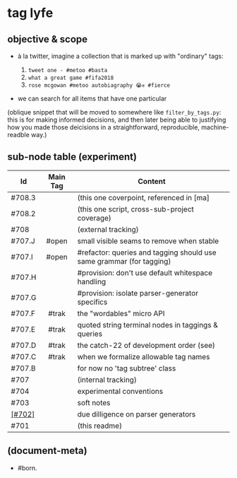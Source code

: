 # tag lyfe

## objective & scope

  - à la twitter, imagine a collection that is marked up with "ordinary" tags:

    1. `tweet one - #metoo #basta`
    1. `what a great game #fifa2018`
    1. `rose mcgowan #metoo autobiagraphy 😭✊ #fierce`

  - we can search for all items that have one particular 


(oblique snippet that will be moved to somewhere like `filter_by_tags.py`:
this is for making informed decisions, and then later being able to
justifying how you made those deicisions in a straightforward, reproducible,
machine-readble way.)




## sub-node table (experiment)

|Id                         | Main Tag | Content |
|---------------------------|:-----:|-----------------------------------------|
|                   #708.3  |       | (this one coverpoint, referenced in [ma]
|                   #708.2  |       | (this one script, cross-sub-project coverage)
|                   #708    |       | (external tracking)
|                   #707.J  | #open | small visible seams to remove when stable
|                   #707.I  | #open | #refactor: queries and tagging should use same grammar (for tagging)
|                   #707.H  |       | #provision: don't use default whitespace handling
|                   #707.G  |       | #provision: isolate parser-generator specifics
|                   #707.F  | #trak | the "wordables" micro API
|                   #707.E  | #trak | quoted string terminal nodes in taggings & queries
|                   #707.D  | #trak | the catch-22 of development order (see)
|                   #707.C  | #trak | when we formalize allowable tag names
|                   #707.B  |       | for now no 'tag subtree' class
|                   #707    |       | (internal tracking)
|                   #704    |       | experimental conventions
|                   #703    |       | soft notes
|                [\[#702\]] |       | due dilligence on parser generators
|                   #701    |       | (this readme)




[\[#702\]]: 002-parser-generators-dilligence.md




## (document-meta)

  - #born.
